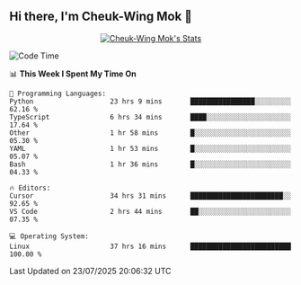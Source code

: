 ## Hi there, I'm Cheuk-Wing Mok 👋

<!--
**mozro0327/mozro0327** is a ✨ _special_ ✨ repository because its `README.md` (this file) appears on your GitHub profile.

Here are some ideas to get you started:

- 🔭 I’m currently working on ...
- 🌱 I’m currently learning ...
- 👯 I’m looking to collaborate on ...
- 🤔 I’m looking for help with ...
- 💬 Ask me about ...
- 📫 How to reach me: ...
- 😄 Pronouns: ...
- ⚡ Fun fact: ...
-->

<p align="center">
  <a href="https://github.com/mozro0327" class="rich-diff-level-one">
    <img src="https://github-readme-stats.vercel.app/api?username=mozro0327&title_color=333&text_color=777" alt="Cheuk-Wing Mok's Stats" >
    <!-- &hide=issues
    <img src="https://github-readme-stats.vercel.app/api?username=mozro0327&hide=issues&title_color=333&text_color=777" alt="Cheuk-Wing Mok's Stats" >
    -->
  </a>
</p>

<!--START_SECTION:waka-->
![Code Time](http://img.shields.io/badge/Code%20Time-3%2C635%20hrs%207%20mins-blue)

📊 **This Week I Spent My Time On** 

```text
💬 Programming Languages: 
Python                   23 hrs 9 mins       ████████████████░░░░░░░░░   62.16 % 
TypeScript               6 hrs 34 mins       ████░░░░░░░░░░░░░░░░░░░░░   17.64 % 
Other                    1 hr 58 mins        █░░░░░░░░░░░░░░░░░░░░░░░░   05.30 % 
YAML                     1 hr 53 mins        █░░░░░░░░░░░░░░░░░░░░░░░░   05.07 % 
Bash                     1 hr 36 mins        █░░░░░░░░░░░░░░░░░░░░░░░░   04.33 % 

🔥 Editors: 
Cursor                   34 hrs 31 mins      ███████████████████████░░   92.65 % 
VS Code                  2 hrs 44 mins       ██░░░░░░░░░░░░░░░░░░░░░░░   07.35 % 

💻 Operating System: 
Linux                    37 hrs 16 mins      █████████████████████████   100.00 % 
```


 Last Updated on 23/07/2025 20:06:32 UTC
<!--END_SECTION:waka-->
